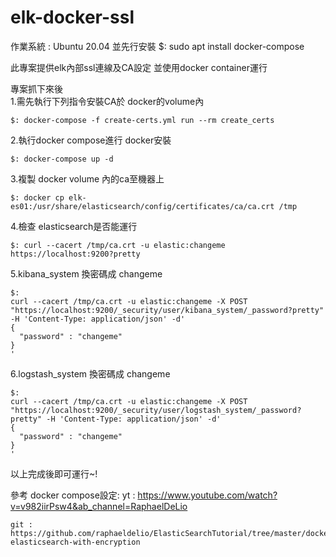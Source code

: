 # elk-docker-ssl

作業系統 : Ubuntu 20.04
並先行安裝 $: sudo apt install docker-compose  

此專案提供elk內部ssl連線及CA設定
並使用docker container運行  

專案抓下來後  
1.需先執行下列指令安裝CA於 docker的volume內
```
$: docker-compose -f create-certs.yml run --rm create_certs
```
  
2.執行docker compose進行 docker安裝
```
$: docker-compose up -d
```
  
3.複製 docker volume 內的ca至機器上
```
$: docker cp elk-es01:/usr/share/elasticsearch/config/certificates/ca/ca.crt /tmp
```
  
4.檢查 elasticsearch是否能運行
```
$: curl --cacert /tmp/ca.crt -u elastic:changeme https://localhost:9200?pretty
```
  
5.kibana_system 換密碼成 changeme
```
$: 
curl --cacert /tmp/ca.crt -u elastic:changeme -X POST "https://localhost:9200/_security/user/kibana_system/_password?pretty" -H 'Content-Type: application/json' -d'
{
  "password" : "changeme"
}
'
```
  
6.logstash_system 換密碼成 changeme
```
$:
curl --cacert /tmp/ca.crt -u elastic:changeme -X POST "https://localhost:9200/_security/user/logstash_system/_password?pretty" -H 'Content-Type: application/json' -d'
{
  "password" : "changeme"
}
'
```
  
以上完成後即可運行~!
  
參考 docker compose設定:
    yt :  https://www.youtube.com/watch?v=v982iirPsw4&ab_channel=RaphaelDeLio
      
    git : https://github.com/raphaeldelio/ElasticSearchTutorial/tree/master/docker/start-elasticsearch-with-encryption